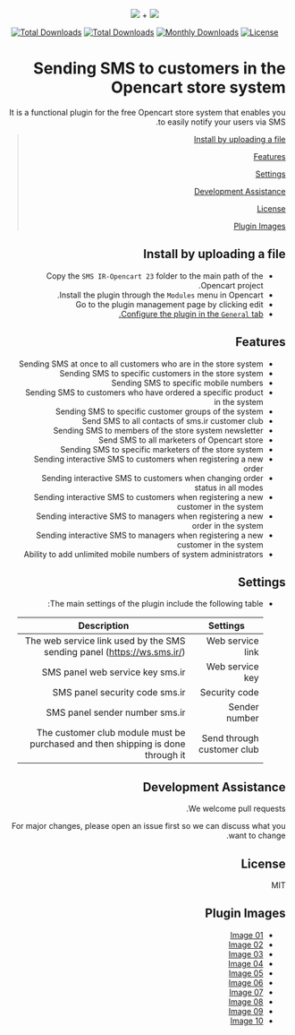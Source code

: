 <p align="center">
<img src="https://user-images.githubusercontent.com/3329008/111814382-a31bc700-88ef-11eb-94e2-41dd10c0d2b1.png" /> + 
<img src="https://user-images.githubusercontent.com/3329008/113596603-ccf31e80-964f-11eb-85df-f510e4a63c87.png" />
</p>
<p align="center">
  <a href="https://packagist.org/packages/pejmankheyri/smsir-opencart23"><img src="https://poser.pugx.org/pejmankheyri/smsir-opencart23/v/stable" alt="Total Downloads"></a>
<a href="https://packagist.org/packages/pejmankheyri/smsir-opencart23"><img src="https://img.shields.io/packagist/dt/pejmankheyri/smsir-opencart23" alt="Total Downloads"></a>
  <a href="https://packagist.org/packages/pejmankheyri/smsir-opencart23"><img src="https://poser.pugx.org/pejmankheyri/smsir-opencart23/d/monthly" alt="Monthly Downloads"></a>
<a href="https://packagist.org/packages/pejmankheyri/smsir-opencart23"><img src="https://img.shields.io/github/license/pejmankheyri/smsir-opencart23" alt="License"></a>
</p>
<div dir="rtl">

# Sending SMS to customers in the Opencart store system

 It is a functional plugin for the free Opencart store system that enables you to easily notify your users via SMS.


> [Install by uploading a file](https://github.com/pejmankheyri/SMSIR-Opencart23#%D9%86%D8%B5%D8%A8-%D8%A8%D8%A7-%D8%A2%D9%BE%D9%84%D9%88%D8%AF-%D9%81%D8%A7%DB%8C%D9%84)
> 
> [Features](https://github.com/pejmankheyri/SMSIR-Opencart23#%D8%A7%D9%85%DA%A9%D8%A7%D9%86%D8%A7%D8%AA)
> 
> [Settings](https://github.com/pejmankheyri/SMSIR-Opencart23#%D8%AA%D9%86%D8%B8%DB%8C%D9%85%D8%A7%D8%AA)
> 
> [Development Assistance](https://github.com/pejmankheyri/SMSIR-Opencart23#%DA%A9%D9%85%DA%A9-%D8%A8%D9%87-%D8%AA%D9%88%D8%B3%D8%B9%D9%87)
> 
> [License](https://github.com/pejmankheyri/SMSIR-Opencart23#%D9%84%D8%A7%DB%8C%D8%B3%D9%86%D8%B3)
> 
> [Plugin Images](https://github.com/pejmankheyri/SMSIR-Opencart23#%D8%AA%D8%B5%D8%A7%D9%88%DB%8C%D8%B1-%D8%A7%D9%81%D8%B2%D9%88%D9%86%D9%87)

## Install by uploading a file

* Copy the `SMS IR-Opencart 23` folder to the main path of the Opencart project.
* Install the plugin through the `Modules` menu in Opencart.
* Go to the plugin management page by clicking edit
* [Configure the plugin in the `General` tab.](https://github.com/pejmankheyri/SMSIR-Opencart23#%D8%AA%D9%86%D8%B8%DB%8C%D9%85%D8%A7%D8%AA)

## Features

* Sending SMS at once to all customers who are in the store system
* Sending SMS to specific customers in the store system
* Sending SMS to specific mobile numbers
* Sending SMS to customers who have ordered a specific product in the system
* Sending SMS to specific customer groups of the system
* Send SMS to all contacts of sms.ir customer club
* Sending SMS to members of the store system newsletter
* Send SMS to all marketers of Opencart store
* Sending SMS to specific marketers of the store system
* Sending interactive SMS to customers when registering a new order
* Sending interactive SMS to customers when changing order status in all modes
* Sending interactive SMS to customers when registering a new customer in the system
* Sending interactive SMS to managers when registering a new order in the system
* Sending interactive SMS to managers when registering a new customer in the system
* Ability to add unlimited mobile numbers of system administrators

## Settings

* The main settings of the plugin include the following table:

    | Settings | Description |
    | ------ | ------ |
    | Web service link | The web service link used by the SMS sending panel (https://ws.sms.ir/) |
    | Web service key | SMS panel web service key sms.ir |
    | Security code | SMS panel security code sms.ir |
    | Sender number | SMS panel sender number sms.ir |
    | Send through customer club | The customer club module must be purchased and then shipping is done through it |

## Development Assistance

We welcome pull requests.

For major changes, please open an issue first so we can discuss what you want to change.

## License

MIT

</div>

<div dir="rtl">

## Plugin Images

* <a href="https://user-images.githubusercontent.com/3329008/113600540-68d35900-9655-11eb-9db6-3555be8176d5.png" target="_blank">Image 01</a>
* <a href="https://user-images.githubusercontent.com/3329008/113600563-72f55780-9655-11eb-93bf-c25a12799804.png" target="_blank">Image 02</a>
* <a href="https://user-images.githubusercontent.com/3329008/113600910-ebf4af00-9655-11eb-97a4-2ecea5e43fa7.png" target="_blank">Image 03</a>
* <a href="https://user-images.githubusercontent.com/3329008/113601196-44c44780-9656-11eb-8d81-c600a2862350.png" target="_blank">Image 04</a>
* <a href="https://user-images.githubusercontent.com/3329008/113601344-7210f580-9656-11eb-99b4-0e866f5e6eda.png" target="_blank">Image 05</a>
* <a href="https://user-images.githubusercontent.com/3329008/113601382-7e954e00-9656-11eb-8370-384849f22a9b.png" target="_blank">Image 06</a>
* <a href="https://user-images.githubusercontent.com/3329008/113601422-8ead2d80-9656-11eb-972c-8ec27259b1d0.png" target="_blank">Image 07</a>
* <a href="https://user-images.githubusercontent.com/3329008/113601452-98cf2c00-9656-11eb-8763-66d30d7f3714.png" target="_blank">Image 08</a>
* <a href="https://user-images.githubusercontent.com/3329008/113601549-b8feeb00-9656-11eb-8ee0-621f27d727ec.png" target="_blank">Image 09</a>
* <a href="https://user-images.githubusercontent.com/3329008/113602284-ab963080-9657-11eb-9046-0603d6795242.png" target="_blank">Image 10</a>

</div>
